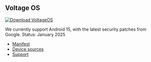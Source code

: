 Voltage OS
---------------

[![Download VoltageOS](https://img.shields.io/badge/-Download-green)](https://sourceforge.net/projects/voltage-os/files)


We currently support Android 15, with the latest security patches from Google. Status: January 2025

- [Manifest](https://github.com/VoltageOS/manifest)
- [Device sources](https://github.com/VoltageOS-Devices)
- [Support](https://t.me/VoltageOS)
